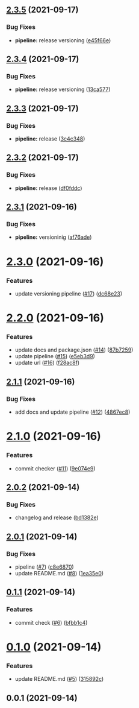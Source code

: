 ## [2.3.5](https://github.com/ajk-hub/conventional-commit-release/compare/v2.3.4...v2.3.5) (2021-09-17)


### Bug Fixes

* **pipeline:** release versioning ([e45f66e](https://github.com/ajk-hub/conventional-commit-release/commit/e45f66e243deb7ea1bd13c0a423233a2bd54e050))



## [2.3.4](https://github.com/ajk-hub/conventional-commit-release/compare/v2.3.3...v2.3.4) (2021-09-17)


### Bug Fixes

* **pipeline:** release versioning ([13ca577](https://github.com/ajk-hub/conventional-commit-release/commit/13ca5772accafe26f9b1b548558bf2a050cf1b29))



## [2.3.3](https://github.com/ajk-hub/conventional-commit-release/compare/v2.3.2...v2.3.3) (2021-09-17)


### Bug Fixes

* **pipeline:** release ([3c4c348](https://github.com/ajk-hub/conventional-commit-release/commit/3c4c3489a0e8a69ef70d1dc38c9f6395cc62b39b))



## [2.3.2](https://github.com/ajk-hub/conventional-commit-release/compare/v2.3.1...v2.3.2) (2021-09-17)


### Bug Fixes

* **pipeline:** release ([df0fddc](https://github.com/ajk-hub/conventional-commit-release/commit/df0fddc2f41e03867746b4a098bfad426cab7b7d))



## [2.3.1](https://github.com/ajk-hub/conventional-commit-release/compare/v2.3.0...v2.3.1) (2021-09-16)


### Bug Fixes

* **pipeline:** versioninig ([af76ade](https://github.com/ajk-hub/conventional-commit-release/commit/af76ade9d18f1bd638de3da495a03cf9321462c1))



# [2.3.0](https://github.com/ajk-hub/conventional-commit-release/compare/v2.2.0...v2.3.0) (2021-09-16)


### Features

* update versioning pipeline ([#17](https://github.com/ajk-hub/conventional-commit-release/issues/17)) ([dc68e23](https://github.com/ajk-hub/conventional-commit-release/commit/dc68e235a0f291e9e5787c762625d69ad25bd794))



# [2.2.0](https://github.com/ajk-hub/conventional-commit-release/compare/v2.1.1...v2.2.0) (2021-09-16)


### Features

* update docs and package.json ([#14](https://github.com/ajk-hub/conventional-commit-release/issues/14)) ([87b7259](https://github.com/ajk-hub/conventional-commit-release/commit/87b7259552185f400c3b1bbeddc32e8081d4990a))
* update pipeline ([#15](https://github.com/ajk-hub/conventional-commit-release/issues/15)) ([e5eb3d9](https://github.com/ajk-hub/conventional-commit-release/commit/e5eb3d95a7c220f1b5eb6bd552ed3bdfa108aee2))
* update url ([#16](https://github.com/ajk-hub/conventional-commit-release/issues/16)) ([f28ac8f](https://github.com/ajk-hub/conventional-commit-release/commit/f28ac8f1c3b282afd75cdfada54f14c9f2471321))



## [2.1.1](https://github.com/ajk-hub/conventional-commit-release/compare/v2.1.0...v2.1.1) (2021-09-16)


### Bug Fixes

* add docs and update pipeline ([#12](https://github.com/ajk-hub/conventional-commit-release/issues/12)) ([4867ec8](https://github.com/ajk-hub/conventional-commit-release/commit/4867ec87665f56b8d691b766152433001a8db728))



# [2.1.0](https://github.com/ajk-hub/conventional-commit-release/compare/v2.0.2...v2.1.0) (2021-09-16)


### Features

* commit checker ([#11](https://github.com/ajk-hub/conventional-commit-release/issues/11)) ([9e074e9](https://github.com/ajk-hub/conventional-commit-release/commit/9e074e9c6ff20e81775644b96c0ef1de982dac3c))



## [2.0.2](https://github.com/ajk-hub/conventional-commit-release/compare/v2.0.1...v2.0.2) (2021-09-14)


### Bug Fixes

* changelog and release ([bd1382e](https://github.com/ajk-hub/conventional-commit-release/commit/bd1382e08d3647b915e32acc06a443fd21b14e1a))



## [2.0.1](https://github.com/ajk-hub/conventional-commit-release/compare/v0.1.1...v2.0.1) (2021-09-14)


### Bug Fixes

* pipeline ([#7](https://github.com/ajk-hub/conventional-commit-release/issues/7)) ([c8e6870](https://github.com/ajk-hub/conventional-commit-release/commit/c8e6870a7e283e55f2e92491cfd9819e76ab8ddb))
* update README.md ([#8](https://github.com/ajk-hub/conventional-commit-release/issues/8)) ([1ea35e0](https://github.com/ajk-hub/conventional-commit-release/commit/1ea35e02af4d14b3d66ca0405a206be98a2295af))



## [0.1.1](https://github.com/ajk-hub/conventional-commit-release/compare/v0.1.0...v0.1.1) (2021-09-14)


### Features

* commit check ([#6](https://github.com/ajk-hub/conventional-commit-release/issues/6)) ([bfbb1c4](https://github.com/ajk-hub/conventional-commit-release/commit/bfbb1c49c5d9fe4c77a1b30245979bffd23f73a5))



# [0.1.0](https://github.com/ajk-hub/conventional-commit-release/compare/v0.0.1...v0.1.0) (2021-09-14)


### Features

* update README.md ([#5](https://github.com/ajk-hub/conventional-commit-release/issues/5)) ([315892c](https://github.com/ajk-hub/conventional-commit-release/commit/315892ce7c581c4a6c461992992a63b616a6ec33))



## 0.0.1 (2021-09-14)



